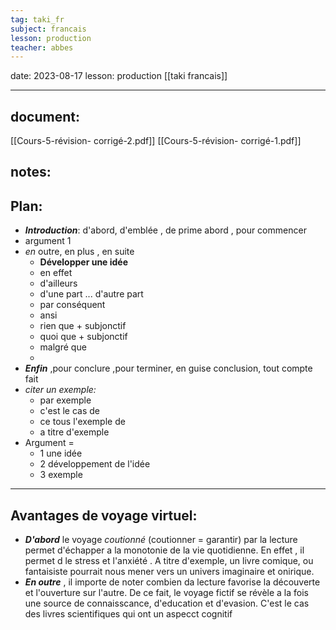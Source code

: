 ```yaml
---
tag: taki_fr
subject: francais
lesson: production
teacher: abbes
---
```


date: 2023-08-17
lesson:  production
[[taki francais]]

---
## document:
[[Cours-5-révision- corrigé-2.pdf]]
[[Cours-5-révision- corrigé-1.pdf]]
## notes:

## Plan:
- ***Introduction***: d'abord, d'emblée , de prime abord , pour commencer 
- argument 1
- *en* outre, en plus , en suite
  - **Développer une idée**
  - en effet
  - d'ailleurs
  -  d'une part ... d'autre part
  - par conséquent
  - ansi
  - rien que + subjonctif
  - quoi que + subjonctif
  - malgré que 
  - 
- ***Enfin*** ,pour conclure ,pour terminer, en guise conclusion, tout compte fait
- *citer un exemple:* 
  - par exemple
  - c'est le cas de
  - ce tous l'exemple de
  - a titre d'exemple
- Argument =
  - 1 une idée
  - 2 développement  de l'idée
  - 3 exemple
---
## Avantages de voyage virtuel:

- ***D'abord*** le voyage *coutionné* (coutionner = garantir) par la lecture permet d'échapper a la monotonie de la vie quotidienne. En effet , il permet d    le stress et l'anxiété  . A titre d'exemple, un livre comique, ou fantaisiste pourrait nous mener vers un univers imaginaire et onirique.
- ***En outre*** , il importe de noter combien da lecture favorise la découverte et l'ouverture sur l'autre. De ce fait, le voyage fictif se révèle a la fois une source de connaisscance, d'education et d'evasion. C'est le cas des livres scientifiques qui ont un aspecct cognitif